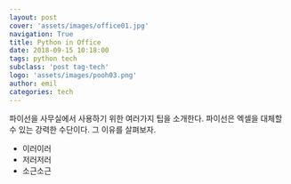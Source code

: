 ```yaml
---
layout: post
cover: 'assets/images/office01.jpg'
navigation: True
title: Python in Office
date: 2018-09-15 10:18:00
tags: python tech
subclass: 'post tag-tech'
logo: 'assets/images/pooh03.png'
author: emil
categories: tech
---
```


파이선을 사무실에서 사용하기 위한 여러가지 팁을 소개한다. 파이선은 엑셀을 대체할 수 있는 강력한 수단이다.
그 이유를 살펴보자.

* 이러이러
* 저러저러
* 소근소근
